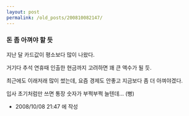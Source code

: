 ```yaml
---
layout: post
permalink: /old_posts/200810082147/
---
```


### 돈 좀 아껴야 할 듯

지난 달 카드값이 평소보다 많이 나왔다.

거기다 추석 연휴때 인출한 현금까지 고려하면 꽤 큰 액수가 될 듯.

최근에도 이래저래 많이 썼는데, 요즘 경제도 안좋고 지금보다 좀 더 아껴야겠다.

입사 초기처럼만 쓰면 통장 숫자가 부쩍부쩍 늘텐데... (뻥)






- 2008/10/08 21:47 에 작성